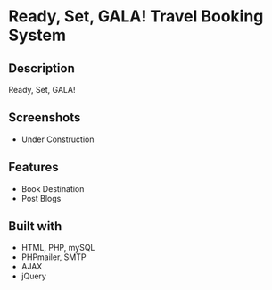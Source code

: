 # Ready, Set, GALA! Travel Booking System

## Description
 Ready, Set, GALA!

## Screenshots
* Under Construction
<!-- * Adding Data
<p align="center">
  <img src="screenshots/addData1.png" width=40% height=40%> <img src="screenshots/addData2.png" width=40% height=40%>
</p>

* Updating Data
<p align="center">
  <img src="screenshots/editData1.png" width=40% height=40%> <img src="screenshots/editData2.png" width=40% height=40%>
  <img src="screenshots/editData3.png" width=40% height=40%>
</p>

* Deleting Data
<p align="center">
  <img src="screenshots/deleteData1.png" width=40% height=40%> <img src="screenshots/deleteData2.png" width=40% height=40%>
</p> -->
<!-- | URL | Repository| Description  |
|---  |---        |----          |
|[Link](https://readysetgala.000webhostapp.com/)|[Ready, Set, GALA! 2022](https://github.com/Terribityu/BookingSystem.git)|  A Travel Booking site to view latest and popular destinations. -->

## Features

- Book Destination
- Post Blogs

## Built with

- HTML, PHP, mySQL
- PHPmailer, SMTP
- AJAX
- jQuery